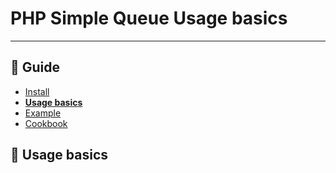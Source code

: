 PHP Simple Queue Usage basics
=============================

-----


## :book: Guide

* [Install](./install.md)
* **[Usage basics](./usage.md)**
* [Example](./example.md)
* [Cookbook](./cookbook.md)


## :page_facing_up: Usage basics